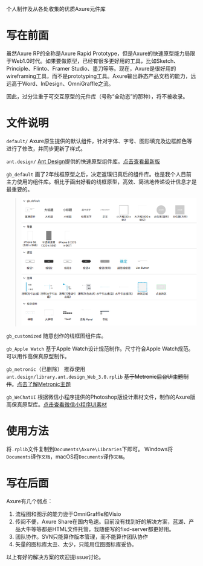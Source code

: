 个人制作及从各处收集的优质Axure元件库

# 写在前面
虽然Axure RP的全称是Axure Rapid Prototype，但是Axure的快速原型能力局限于Web1.0时代。如果要做原型，已经有很多更好用的工具，比如Sketch、Principle、Flinto、Framer Studio、墨刀等等。现在，Axure是很好用的wireframing工具，而不是prototyping工具。Axure输出静态产品文档的能力，远远高于Word、InDesign、OmniGraffle之流。

因此，过分注重于可交互原型的元件库（号称“全动态”的那种），将不被收录。

# 文件说明

`default/`
Axure原生提供的默认组件，针对字体、字号、图形填充及边框颜色等进行了修改，并同步更新了样式。

`ant.design/`
[Ant Design](https://ant.design/index-cn)提供的快速原型组件库。[点击查看最新版](https://ant.design/docs/spec/download-cn)

`gb_default`
画了2年线框原型之后，决定返璞归真后的组件库。也是我个人目前主力使用的组件库。相比于画出好看的线框原型，高效、简洁地传递设计信息才是最重要的。
> ![](img/gb_default_desc.png)

`gb_customized`
随意创作的线框图组件库。

`gb_Apple Watch`
基于Apple Watch设计规范制作。尺寸符合Apple Watch规范。可以用作高保真原型制作。

`gb_metronic`（已删除）
推荐使用`ant.design/library.ant.design_Web_3.0.rplib`
~~基于Metronic后台UI主题制作~~。[点击了解Metronic主题](http://keenthemes.com/preview/metronic/)

`gb_WeChatUI`
根据微信小程序提供的Photoshop版设计素材文件，制作的Axure版高保真原型库。[点击查看微信小程序UI素材](https://developers.weixin.qq.com/miniprogram/design/#%E8%B5%84%E6%BA%90%E4%B8%8B%E8%BD%BD)

# 使用方法
将`.rplib`文件复制到`Documents\Axure\Libraries`下即可。
Windows将`Documents`译作`文档`，macOS将`Documents`译作`文稿`。

# 写在后面
Axure有几个弱点：
1. 流程图和图示的能力逊于OmniGraffle和Visio
2. 传阅不便，Axure Share在国内龟速。目前没有找到好的解决方案，蓝湖、产品大牛等等都是HTML文件托管，我随便写的fixd-server都更好用。
3. 团队协作。SVN只能算作版本管理，而不能算作团队协作
4. 矢量的图标库太丑、太少，只能用位图图标库妥协。

以上有好的解决方案的欢迎提issue讨论。

